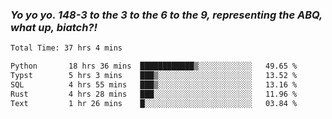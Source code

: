 ### ***Yo yo yo. 148-3 to the 3 to the 6 to the 9, representing the ABQ, what up, biatch?!***

<!--START_SECTION:waka-->

```txt
Total Time: 37 hrs 4 mins

Python       18 hrs 36 mins  ████████████▒░░░░░░░░░░░░   49.65 %
Typst        5 hrs 3 mins    ███▒░░░░░░░░░░░░░░░░░░░░░   13.52 %
SQL          4 hrs 55 mins   ███▒░░░░░░░░░░░░░░░░░░░░░   13.16 %
Rust         4 hrs 28 mins   ███░░░░░░░░░░░░░░░░░░░░░░   11.96 %
Text         1 hr 26 mins    █░░░░░░░░░░░░░░░░░░░░░░░░   03.84 %
```

<!--END_SECTION:waka-->

<!--
**AJMC2002/AJMC2002** is a ✨ _special_ ✨ repository because its `README.md` (this file) appears on your GitHub profile.

Here are some ideas to get you started:

- 🔭 I’m currently working on ...
- 🌱 I’m currently learning ...
- 👯 I’m looking to collaborate on ...
- 🤔 I’m looking for help with ...
- 💬 Ask me about ...
- 📫 How to reach me: ...
- 😄 Pronouns: ...
- ⚡ Fun fact: ...
-->
